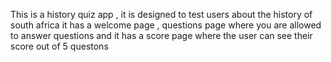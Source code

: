 This is a history quiz app , it is designed to test users about the history of south africa 
it has a welcome page , questions page where you are allowed to answer questions and it has a score page where the user can 
see their score out of 5 questons
